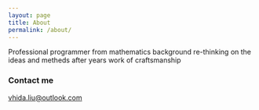 ```yaml
---
layout: page
title: About
permalink: /about/
---
```


Professional programmer from  mathematics background re-thinking on the ideas and metheds after years work of craftsmanship   
     


### Contact me

[vhida.liu@outlook.com](mailto:email@domain.com)
